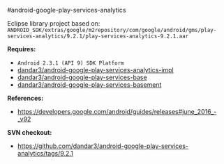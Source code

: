 #android-google-play-services-analytics

Eclipse library project based on:<br/>
`ANDROID_SDK/extras/google/m2repository/com/google/android/gms/play-services-analytics/9.2.1/play-services-analytics-9.2.1.aar`

**Requires:**
- `Android 2.3.1 (API 9) SDK Platform`
- [dandar3/android-google-play-services-analytics-impl](https://github.com/dandar3/android-google-play-services-analytics-impl/)
- [dandar3/android-google-play-services-base](https://github.com/dandar3/android-google-play-services-base/)
- [dandar3/android-google-play-services-basement](https://github.com/dandar3/android-google-play-services-basement/)

**References:**
- https://developers.google.com/android/guides/releases#june_2016_-_v92

**SVN checkout:**
* https://github.com/dandar3/android-google-play-services-analytics/tags/9.2.1